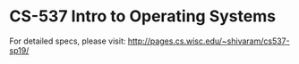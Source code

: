 # CS-537 Intro to Operating Systems
For detailed specs, please visit:
http://pages.cs.wisc.edu/~shivaram/cs537-sp19/
